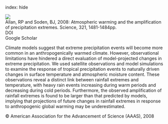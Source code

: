 index: hide

<div class="Citation">
    <div class="Citation-thumb CitationThumb-linked"  data-href="https://doi.org/10.1126/science.1160787">
      <img src="https://static.claimspace.cloud/climate-study-static/refs/thumbs/14/Allan_and_Soden_2008-thumb.png" />
    </div>

  <div class="Citation-body">
    <div class="Citation-text">Allan, RP and Soden, BJ, 2008: Atmospheric warming and the amplification of precipitation extremes. <span class="Article-journal">Science, </span><span class="Article-volume">321, </span>1481-1484pp.</div>
    <div class="Citation-links">
      <div class="CitationLink" data-href="https://doi.org/10.1126/science.1160787">
        <div class="CitationLink-icon CitationLink-Doi"></div>
        <div class="CitationLink-text">DOI</div>
      </div>
      <div class="CitationLink" data-href="https://scholar.google.com/scholar?q=10.1126/science.1160787">
        <div class="CitationLink-icon CitationLink-Scholar"></div>
        <div class="CitationLink-text">Google Scholar</div>
      </div>
    </div>
  </div>
</div>

Climate models suggest that extreme precipitation events will become more common in an anthropogenically warmed climate. However, observational limitations have hindered a direct evaluation of model-projected changes in extreme precipitation. We used satellite observations and model simulations to examine the response of tropical precipitation events to naturally driven changes in surface temperature and atmospheric moisture content. These observations reveal a distinct link between rainfall extremes and temperature, with heavy rain events increasing during warm periods and decreasing during cold periods. Furthermore, the observed amplification of rainfall extremes is found to be larger than that predicted by models, implying that projections of future changes in rainfall extremes in response to anthropogenic global warming may be underestimated.

<div class="Citation-copy">
&copy; American Association for the Advancement of Science (AAAS), 2008
</div>